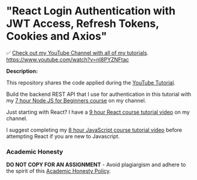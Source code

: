 # "React Login Authentication with JWT Access, Refresh Tokens, Cookies and Axios"

✅ [Check out my YouTube Channel with all of my tutorials](https://www.youtube.com/DaveGrayTeachesCode).
https://www.youtube.com/watch?v=nI8PYZNFtac

**Description:**

This repository shares the code applied during the [YouTube Tutorial](https://youtu.be/nI8PYZNFtac). 

Build the backend REST API that I use for authentication in this tutorial with my [7 hour Node JS for Beginners course](https://youtu.be/f2EqECiTBL8) on my channel.

Just starting with React? I have a [9 hour React course tutorial video](https://youtu.be/RVFAyFWO4go) on my channel.  

I suggest completing my [8 hour JavaScript course tutorial video](https://youtu.be/EfAl9bwzVZk) before attempting React if you are new to Javascript.

### Academic Honesty

**DO NOT COPY FOR AN ASSIGNMENT** - Avoid plagiargism and adhere to the spirit of this [Academic Honesty Policy](https://www.freecodecamp.org/news/academic-honesty-policy/).
